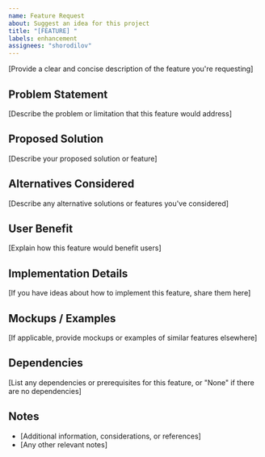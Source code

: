 ```yaml
---
name: Feature Request
about: Suggest an idea for this project
title: "[FEATURE] "
labels: enhancement
assignees: "shorodilov"
---
```


[Provide a clear and concise description of the feature you're requesting]

## Problem Statement

[Describe the problem or limitation that this feature would address]

## Proposed Solution

[Describe your proposed solution or feature]

## Alternatives Considered

[Describe any alternative solutions or features you've considered]

## User Benefit

[Explain how this feature would benefit users]

## Implementation Details

[If you have ideas about how to implement this feature, share them here]

## Mockups / Examples

[If applicable, provide mockups or examples of similar features elsewhere]

## Dependencies

[List any dependencies or prerequisites for this feature, or
"None" if there are no dependencies]

## Notes

- [Additional information, considerations, or references]
- [Any other relevant notes]
